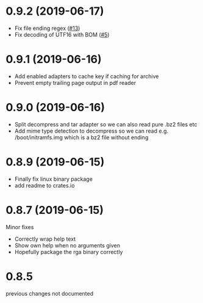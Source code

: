 # 0.9.2 (2019-06-17)

-   Fix file ending regex ([#13](https://github.com/phiresky/ripgrep-all/issues/13))
-   Fix decoding of UTF16 with BOM ([#5](https://github.com/phiresky/ripgrep-all/issues/5))

# 0.9.1 (2019-06-16)

-   Add enabled adapters to cache key if caching for archive
-   Prevent empty trailing page output in pdf reader

# 0.9.0 (2019-06-16)

-   Split decompress and tar adapter so we can also read pure .bz2 files etc
-   Add mime type detection to decompress so we can read e.g. /boot/initramfs.img which is a bz2 file without ending

# 0.8.9 (2019-06-15)

-   Finally fix linux binary package
-   add readme to crates.io

# 0.8.7 (2019-06-15)

Minor fixes

-   Correctly wrap help text
-   Show own help when no arguments given
-   Hopefully package the rga binary correctly

# 0.8.5

previous changes not documented

